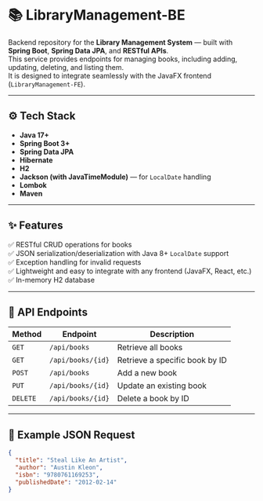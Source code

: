 # 📚 LibraryManagement-BE

Backend repository for the **Library Management System** — built with **Spring Boot**, **Spring Data JPA**, and **RESTful APIs**.  
This service provides endpoints for managing books, including adding, updating, deleting, and listing them.  
It is designed to integrate seamlessly with the JavaFX frontend (`LibraryManagement-FE`).

---

## ⚙️ Tech Stack
- **Java 17+**
- **Spring Boot 3+**
- **Spring Data JPA**
- **Hibernate**
- **H2**
- **Jackson (with JavaTimeModule)** — for `LocalDate` handling
- **Lombok**
- **Maven**

---

## ✨ Features
✅ RESTful CRUD operations for books  
✅ JSON serialization/deserialization with Java 8+ `LocalDate` support  
✅ Exception handling for invalid requests  
✅ Lightweight and easy to integrate with any frontend (JavaFX, React, etc.)  
✅ In-memory H2 database   

---

## 🧾 API Endpoints

| Method | Endpoint | Description |
|--------|-----------|-------------|
| `GET`  | `/api/books` | Retrieve all books |
| `GET`  | `/api/books/{id}` | Retrieve a specific book by ID |
| `POST` | `/api/books` | Add a new book |
| `PUT`  | `/api/books/{id}` | Update an existing book |
| `DELETE` | `/api/books/{id}` | Delete a book by ID |

---

## 🧠 Example JSON Request

```json
{
  "title": "Steal Like An Artist",
  "author": "Austin Kleon",
  "isbn": "9780761169253",
  "publishedDate": "2012-02-14"
}


